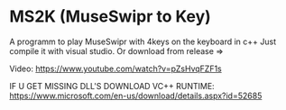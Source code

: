 # MS2K (MuseSwipr to Key)
A programm to play MuseSwipr with 4keys on the keyboard in c++
Just compile it with visual studio. Or download from release =>

Video:
https://www.youtube.com/watch?v=pZsHvqFZF1s

IF U GET MISSING DLL'S
DOWNLOAD VC++ RUNTIME: 
https://www.microsoft.com/en-us/download/details.aspx?id=52685
